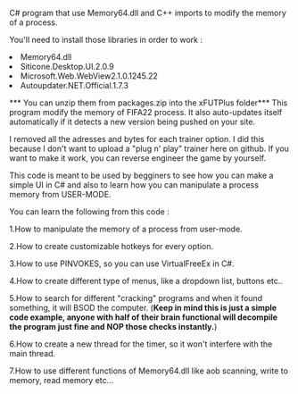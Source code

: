 

C# program that use Memory64.dll and C++ imports to modify the memory of a process.

You'll need to install those libraries in order to work : 

  <li>Memory64.dll</li>
  <li>Siticone.Desktop.UI.2.0.9</li>
  <li>Microsoft.Web.WebView2.1.0.1245.22</li>
  <li>Autoupdater.NET.Official.1.7.3</li>

*** You can unzip them from packages.zip into the xFUTPlus folder***
This program modify the memory of FIFA22 process. It also auto-updates itself automatically if it detects a new version being pushed on your site.

I removed all the adresses and bytes for each trainer option. I did this because I don't want to upload a "plug n' play" trainer here on github. If you want to make it work, you can reverse engineer the game by yourself.

This code is meant to be used by begginers to see how you can make a simple UI in C# and also to learn how you can manipulate a process memory from USER-MODE.

You can learn the following from this code :

1.How to manipulate the memory of a process from user-mode.

2.How to create customizable hotkeys for every option.

3.How to use PINVOKES, so you can use VirtualFreeEx in C#.

4.How to create different type of menus, like a dropdown list, buttons etc..

5.How to search for different "cracking" programs and when it found something, it will BSOD the computer. (**Keep in mind this is just a simple code example, anyone with half of their brain functional will decompile the program just fine and NOP those checks instantly.**)

6.How to create a new thread for the timer, so it won't interfere with the main thread.

7.How to use different functions of Memory64.dll like aob scanning, write to memory, read memory etc...




